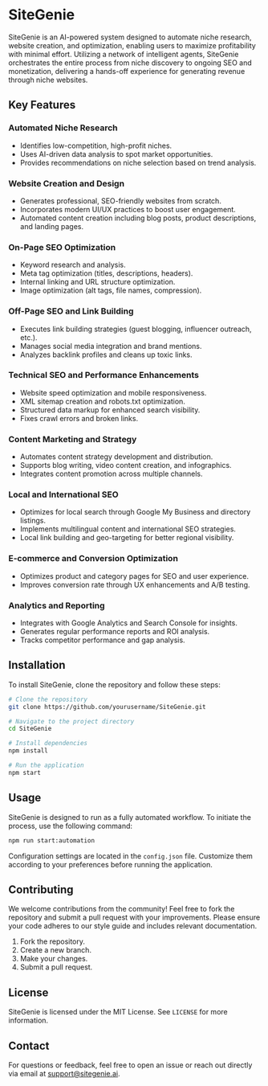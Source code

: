 # SiteGenie

SiteGenie is an AI-powered system designed to automate niche research, website creation, and optimization, enabling users to maximize profitability with minimal effort. Utilizing a network of intelligent agents, SiteGenie orchestrates the entire process from niche discovery to ongoing SEO and monetization, delivering a hands-off experience for generating revenue through niche websites.

## Key Features

### Automated Niche Research
- Identifies low-competition, high-profit niches.
- Uses AI-driven data analysis to spot market opportunities.
- Provides recommendations on niche selection based on trend analysis.

### Website Creation and Design
- Generates professional, SEO-friendly websites from scratch.
- Incorporates modern UI/UX practices to boost user engagement.
- Automated content creation including blog posts, product descriptions, and landing pages.

### On-Page SEO Optimization
- Keyword research and analysis.
- Meta tag optimization (titles, descriptions, headers).
- Internal linking and URL structure optimization.
- Image optimization (alt tags, file names, compression).

### Off-Page SEO and Link Building
- Executes link building strategies (guest blogging, influencer outreach, etc.).
- Manages social media integration and brand mentions.
- Analyzes backlink profiles and cleans up toxic links.

### Technical SEO and Performance Enhancements
- Website speed optimization and mobile responsiveness.
- XML sitemap creation and robots.txt optimization.
- Structured data markup for enhanced search visibility.
- Fixes crawl errors and broken links.

### Content Marketing and Strategy
- Automates content strategy development and distribution.
- Supports blog writing, video content creation, and infographics.
- Integrates content promotion across multiple channels.

### Local and International SEO
- Optimizes for local search through Google My Business and directory listings.
- Implements multilingual content and international SEO strategies.
- Local link building and geo-targeting for better regional visibility.

### E-commerce and Conversion Optimization
- Optimizes product and category pages for SEO and user experience.
- Improves conversion rate through UX enhancements and A/B testing.

### Analytics and Reporting
- Integrates with Google Analytics and Search Console for insights.
- Generates regular performance reports and ROI analysis.
- Tracks competitor performance and gap analysis.

## Installation

To install SiteGenie, clone the repository and follow these steps:

```bash
# Clone the repository
git clone https://github.com/yourusername/SiteGenie.git

# Navigate to the project directory
cd SiteGenie

# Install dependencies
npm install

# Run the application
npm start
```

## Usage

SiteGenie is designed to run as a fully automated workflow. To initiate the process, use the following command:

```bash
npm run start:automation
```

Configuration settings are located in the `config.json` file. Customize them according to your preferences before running the application.

## Contributing

We welcome contributions from the community! Feel free to fork the repository and submit a pull request with your improvements. Please ensure your code adheres to our style guide and includes relevant documentation.

1. Fork the repository.
2. Create a new branch.
3. Make your changes.
4. Submit a pull request.

## License

SiteGenie is licensed under the MIT License. See `LICENSE` for more information.

## Contact

For questions or feedback, feel free to open an issue or reach out directly via email at support@sitegenie.ai.

